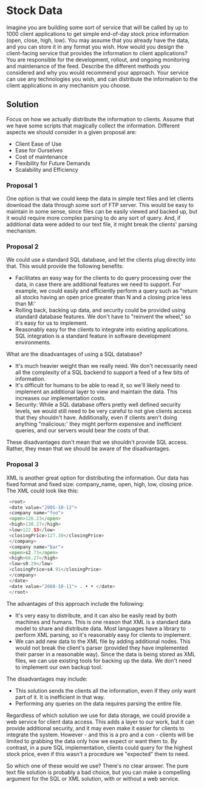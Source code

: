 # Stock Data
Imagine you are building some sort of service that will be called by up to 1000 client
applications to get simple end-of-day stock price information (open, close, high, low). You may
assume that you already have the data, and you can store it in any format you wish. How would you
design the client-facing service that provides the information to client applications? You are responsible
for the development, rollout, and ongoing monitoring and maintenance of the feed. Describe
the different methods you considered and why you would recommend your approach. Your service
can use any technologies you wish, and can distribute the information to the client applications in
any mechanism you choose.

## Solution
Focus on how we actually distribute the information to clients. Assume that we have some scripts that
magically collect the information. Different aspects we should consider in a given proposal
are:
- Client Ease of Use
- Ease for Ourselves
- Cost of maintenance
- Flexibility for Future Demands
- Scalability and Efficiency

### Proposal 1
One option is that we could keep the data in simple text files and let clients download the data through
some sort of FTP server. This would be easy to maintain in some sense, since files can be easily viewed and
backed up, but it would require more complex parsing to do any sort of query. And, if additional data were
added to our text file, it might break the clients' parsing mechanism.

### Proposal 2
We could use a standard SQL database, and let the clients plug directly into that. This would provide the
following benefits:
- Facilitates an easy way for the clients to do query processing over the data, in case there are additional
features we need to support. For example, we could easily and efficiently perform a query such as "return
all stocks having an open price greater than N and a closing price less than M:'
- Rolling back, backing up data, and security could be provided using standard database features. We
don't have to "reinvent the wheel," so it's easy for us to implement.
- Reasonably easy for the clients to integrate into existing applications. SQL integration is a standard
feature in software development environments.

What are the disadvantages of using a SQL database?
- It's much heavier weight than we really need. We don't necessarily need all the complexity of a SQL
backend to support a feed of a few bits of information.
- It's difficult for humans to be able to read it, so we'll likely need to implement an additional layer to view
and maintain the data. This increases our implementation costs.
- Security: While a SQL database offers pretty well defined security levels, we would still need to be very
careful to not give clients access that they shouldn't have. Additionally, even if clients aren't doing
anything "malicious:' they might perform expensive and inefficient queries, and our servers would bear
the costs of that.

These disadvantages don't mean that we shouldn't provide SQL access. Rather, they mean that we should
be aware of the disadvantages.

### Proposal 3
XML is another great option for distributing the information. Our data has fixed format and fixed size:
company_name, open, high, low, closing price. The XML could look like this:
```python
 <root>
 <date value="200S-10-12">
 <company name="foo">
 <open>126.23</open>
 <high>130.27</high>
 <low>122.S3</low>
 <closingPrice>127.30</closingPrice>
 </company>
 <company name="bar">
 <open>s2.73</open>
 <high>66.27</high>
 <low>s0.29</low>
 <closingPrice>s4.91</closingPrice>
 </company>
 </date>
 <date value="2668-10-11"> . • • </date>
 </root>
```

The advantages of this approach include the following:
- It's very easy to distribute, and it can also be easily read by both machines and humans. This is one
reason that XML is a standard data model to share and distribute data. Most languages have a library to
perform XML parsing, so it's reasonably easy for clients to implement.
- We can add new data to the XML file by adding additional nodes. This would not break the client's parser
(provided they have implemented their parser in a reasonable way). Since the data is being stored as XML
 files, we can use existing tools for backing up the data. We don't need to implement our own backup tool.

The disadvantages may include:
- This solution sends the clients all the information, even if they only want part of it. It is inefficient in that
way. 
- Performing any queries on the data requires parsing the entire file.

Regardless of which solution we use for data storage, we could provide a web service for client
data access. This adds a layer to our work, but it can provide additional security, and it may even make it
easier for clients to integrate the system.
However - and this is a pro and a con - clients will be limited to grabbing the data only how we expect or
want them to. By contrast, in a pure SQL implementation, clients could query for the highest stock price,
even if this wasn't a procedure we "expected" them to need.

So which one of these would we use? There's no clear answer. The pure text file solution is probably a
bad choice, but you can make a compelling argument for the SQL or XML solution, with or without a web
service.